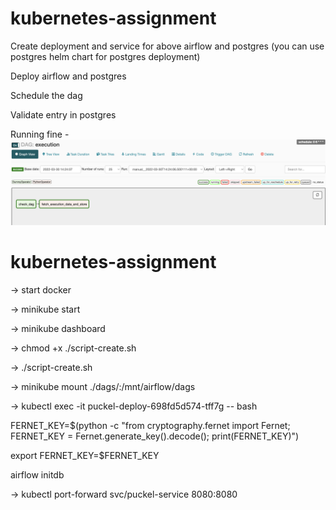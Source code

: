 # kubernetes-assignment


Create deployment and service for above airflow and postgres (you can use postgres helm chart for postgres deployment)

Deploy airflow and postgres

Schedule the dag

Validate entry in postgres


Running fine - 
![Image](https://github.com/Satyaprkash-Sigmoid/Kubernetes-assignment/blob/master/Airflow_running_on_Kubernetes.png)


# kubernetes-assignment
-> start docker

-> minikube start 

-> minikube dashboard

-> chmod +x ./script-create.sh 

-> ./script-create.sh

-> minikube mount ./dags/:/mnt/airflow/dags

-> kubectl exec -it puckel-deploy-698fd5d574-tff7g -- bash 

FERNET_KEY=$(python -c "from cryptography.fernet import Fernet; FERNET_KEY = Fernet.generate_key().decode(); print(FERNET_KEY)")

export FERNET_KEY=$FERNET_KEY

airflow initdb

-> kubectl port-forward svc/puckel-service 8080:8080 